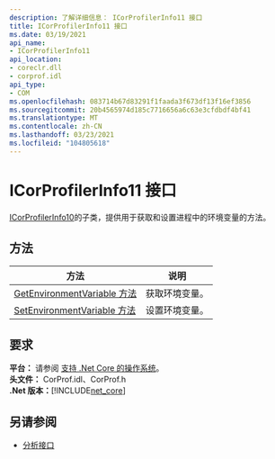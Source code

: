 ```yaml
---
description: 了解详细信息： ICorProfilerInfo11 接口
title: ICorProfilerInfo11 接口
ms.date: 03/19/2021
api_name:
- ICorProfilerInfo11
api_location:
- coreclr.dll
- corprof.idl
api_type:
- COM
ms.openlocfilehash: 083714b67d83291f1faada3f673df13f16ef3856
ms.sourcegitcommit: 20b4565974d185c7716656a6c63e3cfdbdf4bf41
ms.translationtype: MT
ms.contentlocale: zh-CN
ms.lasthandoff: 03/23/2021
ms.locfileid: "104805618"
---
```

# <a name="icorprofilerinfo11-interface"></a>ICorProfilerInfo11 接口

 [ICorProfilerInfo10](icorprofilerinfo10-interface.md)的子类，提供用于获取和设置进程中的环境变量的方法。
  
## <a name="methods"></a>方法  
  
|方法|说明|  
|------------|-----------------|  
|[GetEnvironmentVariable 方法](icorprofilerinfo11-getenvironmentvariable-method.md)|获取环境变量。|
|[SetEnvironmentVariable 方法](icorprofilerinfo11-setenvironmentvariable-method.md)|设置环境变量。|  
  
## <a name="requirements"></a>要求  

**平台：** 请参阅 [支持 .Net Core 的操作系统](../../../core/install/windows.md?pivots=os-windows)。  
**头文件：** CorProf.idl、CorProf.h  
**.Net 版本：**[!INCLUDE[net_core](../../../../includes/net-core-50-md.md)]  

## <a name="see-also"></a>另请参阅

- [分析接口](profiling-interfaces.md)

